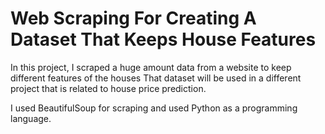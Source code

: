 # Web Scraping For Creating A Dataset That Keeps House Features
In this project, I scraped a huge amount data from a website  to keep different features of the houses
That dataset will be used in a different project that is related to house price prediction.

I used BeautifulSoup for scraping and used Python as a programming language. 
